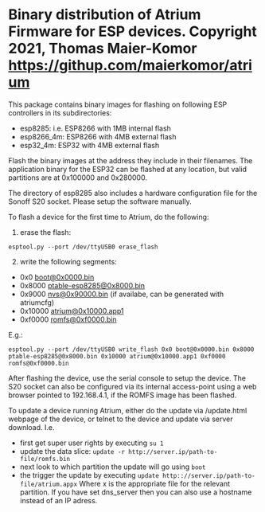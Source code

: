 Binary distribution of Atrium Firmware for ESP devices.
Copyright 2021, Thomas Maier-Komor
https://githup.com/maierkomor/atrium
==========================================================

This package contains binary images for flashing on following ESP
controllers in its subdirectories:
- esp8285: i.e. ESP8266 with 1MB internal flash
- esp8266\_4m: ESP8266 with 4MB external flash
- esp32\_4m: ESP32 with 4MB external flash

Flash the binary images at the address they include in their filenames.
The application binary for the ESP32 can be flashed at any location, but
valid partitions are at 0x100000 and 0x280000.

The directory of esp8285 also includes a hardware configuration file for
the Sonoff S20 socket. Please setup the software manually.


To flash a device for the first time to Atrium, do the following:
1) erase the flash:
```
esptool.py --port /dev/ttyUSB0 erase_flash
```
2) write the following segments:
- 0x0 boot@0x0000.bin
- 0x8000 ptable-esp8285@0x8000.bin
- 0x9000 nvs@0x90000.bin	(if availabe, can be generated with atriumcfg)
- 0x10000 atrium@0x10000.app1
- 0xf0000 romfs@0xf0000.bin

E.g.:
```
esptool.py --port /dev/ttyUSB0 write_flash 0x0 boot@0x0000.bin 0x8000 ptable-esp8285@0x8000.bin 0x10000 atrium@0x10000.app1 0xf0000 romfs@0xf0000.bin
```

After flashing the device, use the serial console to setup the device.
The S20 socket can also be configured via its internal access-point
using a web browser pointed to 192.168.4.1, if the ROMFS image has been
flashed.

To update a device running Atrium, either do the update via
/update.html webpage of the device, or telnet to the device and update
via server download. I.e.
- first get super user rights by executing `su 1`
- update the data slice: `update -r http://server.ip/path-to-file/romfs.bin`
- next look to which partition the update will go using `boot`
- the trigger the update by executing
`update http:://server.ip/path-to-file/atrium.appx`
Where x is the appropriate file for the relevant partition. If you have
set dns\_server then you can also use a hostname instead of an IP
adress.
